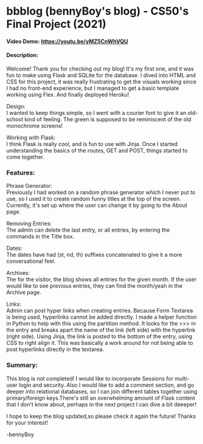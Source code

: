 # bbblog (bennyBoy's blog) - CS50's Final Project (2021)
#### Video Demo:  https://youtu.be/yMZ5CnWhVQU
#### Description:
Welcome! Thank you for checking out my blog!
It's my first one, and it was fun to make using Flask and SQLite for the database.
I dived into HTML and CSS for this project,
it was really frustrating to get the visuals working
since I had no front-end experience, but I managed
to get a basic template working using Flex. And finally deployed
Heroku!

Design:<br>
I wanted to keep things simple, so I went with a courier font to
give it an old-school kind of feeling. The green is supposed to be
reminiscent of the old monochrome screens!

Working with Flask:<br>
I think Flask is really cool, and is fun to use with Jinja. Once I
started understanding the basics of the routes, GET and POST, things started to
come together.

### Features:<br>
Phrase Generator:<br>
Previously I had worked on a random phrase generator which I never
put to use, so I used it to create random funny titles at the top of
the screen. Currently, it's set up where the user can change it by
going to the About page.

Removing Entries:<br>
The admin can delete the
last entry, or all entries, by entering the commands in the Title
box.

Dates:<br>
The dates have had (st, nd, th) suffixes concatenated to
give it a more conversational feel.

Archives:<br>
The for the visitor, the blog
shows all entries for the given month. If the user would like to
see previous entries, they can find the month/yeah in the Archive
page.

Links:<br>
Admin can post hyper links when creating entries. Because Form Textarea
is being used, hyperlinks cannot be added directly. I made a helper function in Python
to help with this using the partition method. It looks for the >>> in the entry and
breaks apart the name of the link (left side) with the hyperlink (right side). Using Jinja,
the link is posted to the bottom of the entry, using CSS to right align it. This was basically
a work around for not being able to post hyperlinks directly in the textarea.

### Summary:
This blog is not completed! I would like to incorporate Sessions
for multi-user login and security. Also I would like to add a
comment section, and go deeper into relational databases, so I can
join different tables together using primary/foreign keys.There's still an overwhelming amount of Flask content that I don't
know about, perhaps in the next project I can dive a bit deeeper!


I hope to keep the blog updated,so please check it again the
future! Thanks for your interest!

-bennyBoy

